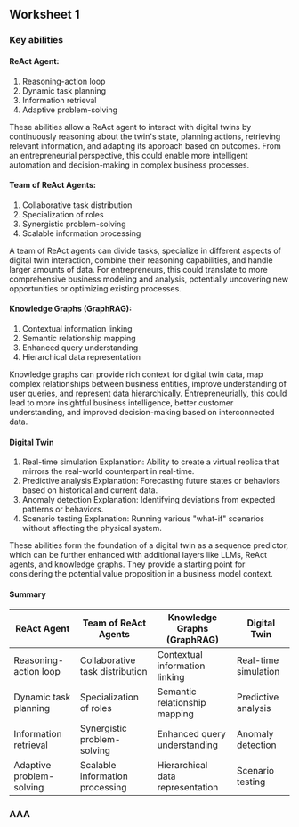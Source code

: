 ## Worksheet 1

### Key abilities

#### ReAct Agent:
1. Reasoning-action loop
2. Dynamic task planning
3. Information retrieval
4. Adaptive problem-solving

These abilities allow a ReAct agent to interact with digital twins by continuously reasoning about the twin's state, planning actions, retrieving relevant information, and adapting its approach based on outcomes. From an entrepreneurial perspective, this could enable more intelligent automation and decision-making in complex business processes.

#### Team of ReAct Agents:
1. Collaborative task distribution
2. Specialization of roles
3. Synergistic problem-solving
4. Scalable information processing

A team of ReAct agents can divide tasks, specialize in different aspects of digital twin interaction, combine their reasoning capabilities, and handle larger amounts of data. For entrepreneurs, this could translate to more comprehensive business modeling and analysis, potentially uncovering new opportunities or optimizing existing processes.

#### Knowledge Graphs (GraphRAG):
1. Contextual information linking
2. Semantic relationship mapping
3. Enhanced query understanding
4. Hierarchical data representation

Knowledge graphs can provide rich context for digital twin data, map complex relationships between business entities, improve understanding of user queries, and represent data hierarchically. Entrepreneurially, this could lead to more insightful business intelligence, better customer understanding, and improved decision-making based on interconnected data.

#### Digital Twin
1. Real-time simulation Explanation: Ability to create a virtual replica that mirrors the real-world counterpart in real-time.
2. Predictive analysis Explanation: Forecasting future states or behaviors based on historical and current data.
3. Anomaly detection Explanation: Identifying deviations from expected patterns or behaviors.
4. Scenario testing Explanation: Running various "what-if" scenarios without affecting the physical system.

These abilities form the foundation of a digital twin as a sequence predictor, which can be further enhanced with additional layers like LLMs, ReAct agents, and knowledge graphs. They provide a starting point for considering the potential value proposition in a business model context.
#### Summary

| ReAct Agent              | Team of ReAct Agents            | Knowledge Graphs (GraphRAG)      | Digital Twin         |
| ------------------------ | ------------------------------- | -------------------------------- | -------------------- |
| Reasoning-action loop    | Collaborative task distribution | Contextual information linking   | Real-time simulation |
| Dynamic task planning    | Specialization of roles         | Semantic relationship mapping    | Predictive analysis  |
| Information retrieval    | Synergistic problem-solving     | Enhanced query understanding     | Anomaly detection    |
| Adaptive problem-solving | Scalable information processing | Hierarchical data representation | Scenario testing     |

### AAA

